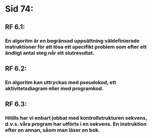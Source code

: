 # Sid 74:

## RF 6.1:
### En algoritm är en begränsad uppsättning väldefinierade instruktioner för att lösa ett specifikt problem som efter ett ändligt antal steg når ett slutresultat.

## RF 6.2:
### En algoritm kan uttryckas med pseudokod, ett aktivitetsdiagram eller med programkod.

## RF 6.3:
### Hitills har vi enbart jobbat med kontrollstrukturen sekvens, d.v.s. våra program har utförts i en sekvens. En instruktion efter en annan, såom man läser en bok.
